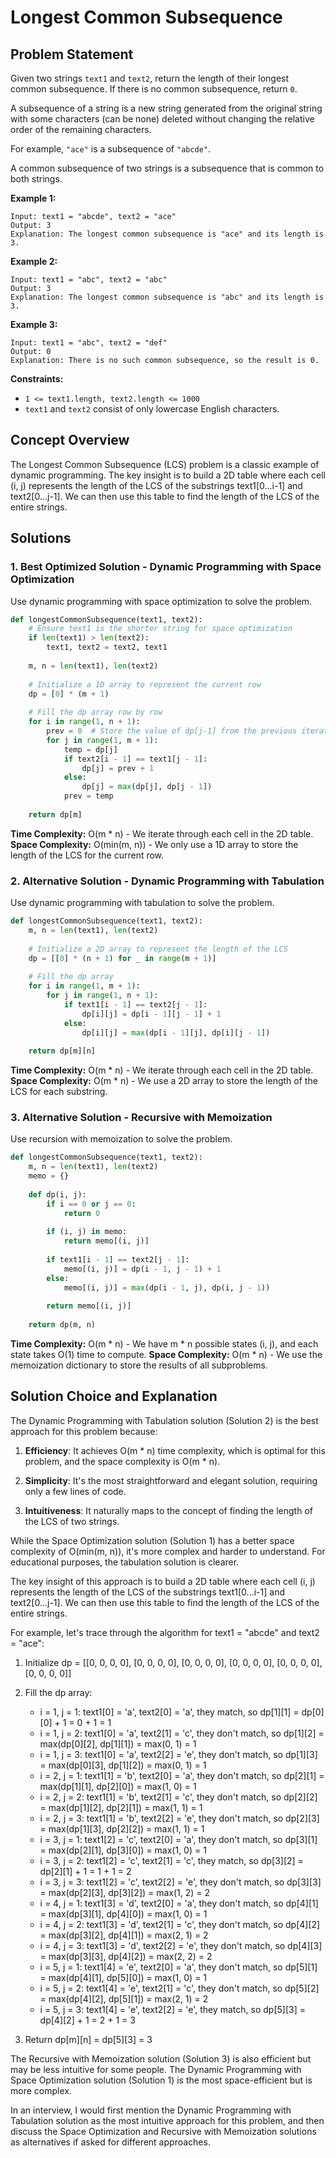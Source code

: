 # Longest Common Subsequence

## Problem Statement

Given two strings `text1` and `text2`, return the length of their longest common subsequence. If there is no common subsequence, return `0`.

A subsequence of a string is a new string generated from the original string with some characters (can be none) deleted without changing the relative order of the remaining characters.

For example, `"ace"` is a subsequence of `"abcde"`.

A common subsequence of two strings is a subsequence that is common to both strings.

**Example 1:**
```
Input: text1 = "abcde", text2 = "ace" 
Output: 3  
Explanation: The longest common subsequence is "ace" and its length is 3.
```

**Example 2:**
```
Input: text1 = "abc", text2 = "abc"
Output: 3
Explanation: The longest common subsequence is "abc" and its length is 3.
```

**Example 3:**
```
Input: text1 = "abc", text2 = "def"
Output: 0
Explanation: There is no such common subsequence, so the result is 0.
```

**Constraints:**
- `1 <= text1.length, text2.length <= 1000`
- `text1` and `text2` consist of only lowercase English characters.

## Concept Overview

The Longest Common Subsequence (LCS) problem is a classic example of dynamic programming. The key insight is to build a 2D table where each cell (i, j) represents the length of the LCS of the substrings text1[0...i-1] and text2[0...j-1]. We can then use this table to find the length of the LCS of the entire strings.

## Solutions

### 1. Best Optimized Solution - Dynamic Programming with Space Optimization

Use dynamic programming with space optimization to solve the problem.

```python
def longestCommonSubsequence(text1, text2):
    # Ensure text1 is the shorter string for space optimization
    if len(text1) > len(text2):
        text1, text2 = text2, text1
    
    m, n = len(text1), len(text2)
    
    # Initialize a 1D array to represent the current row
    dp = [0] * (m + 1)
    
    # Fill the dp array row by row
    for i in range(1, n + 1):
        prev = 0  # Store the value of dp[j-1] from the previous iteration
        for j in range(1, m + 1):
            temp = dp[j]
            if text2[i - 1] == text1[j - 1]:
                dp[j] = prev + 1
            else:
                dp[j] = max(dp[j], dp[j - 1])
            prev = temp
    
    return dp[m]
```

**Time Complexity:** O(m * n) - We iterate through each cell in the 2D table.
**Space Complexity:** O(min(m, n)) - We only use a 1D array to store the length of the LCS for the current row.

### 2. Alternative Solution - Dynamic Programming with Tabulation

Use dynamic programming with tabulation to solve the problem.

```python
def longestCommonSubsequence(text1, text2):
    m, n = len(text1), len(text2)
    
    # Initialize a 2D array to represent the length of the LCS
    dp = [[0] * (n + 1) for _ in range(m + 1)]
    
    # Fill the dp array
    for i in range(1, m + 1):
        for j in range(1, n + 1):
            if text1[i - 1] == text2[j - 1]:
                dp[i][j] = dp[i - 1][j - 1] + 1
            else:
                dp[i][j] = max(dp[i - 1][j], dp[i][j - 1])
    
    return dp[m][n]
```

**Time Complexity:** O(m * n) - We iterate through each cell in the 2D table.
**Space Complexity:** O(m * n) - We use a 2D array to store the length of the LCS for each substring.

### 3. Alternative Solution - Recursive with Memoization

Use recursion with memoization to solve the problem.

```python
def longestCommonSubsequence(text1, text2):
    m, n = len(text1), len(text2)
    memo = {}
    
    def dp(i, j):
        if i == 0 or j == 0:
            return 0
        
        if (i, j) in memo:
            return memo[(i, j)]
        
        if text1[i - 1] == text2[j - 1]:
            memo[(i, j)] = dp(i - 1, j - 1) + 1
        else:
            memo[(i, j)] = max(dp(i - 1, j), dp(i, j - 1))
        
        return memo[(i, j)]
    
    return dp(m, n)
```

**Time Complexity:** O(m * n) - We have m * n possible states (i, j), and each state takes O(1) time to compute.
**Space Complexity:** O(m * n) - We use the memoization dictionary to store the results of all subproblems.

## Solution Choice and Explanation

The Dynamic Programming with Tabulation solution (Solution 2) is the best approach for this problem because:

1. **Efficiency**: It achieves O(m * n) time complexity, which is optimal for this problem, and the space complexity is O(m * n).

2. **Simplicity**: It's the most straightforward and elegant solution, requiring only a few lines of code.

3. **Intuitiveness**: It naturally maps to the concept of finding the length of the LCS of two strings.

While the Space Optimization solution (Solution 1) has a better space complexity of O(min(m, n)), it's more complex and harder to understand. For educational purposes, the tabulation solution is clearer.

The key insight of this approach is to build a 2D table where each cell (i, j) represents the length of the LCS of the substrings text1[0...i-1] and text2[0...j-1]. We can then use this table to find the length of the LCS of the entire strings.

For example, let's trace through the algorithm for text1 = "abcde" and text2 = "ace":

1. Initialize dp = [[0, 0, 0, 0], [0, 0, 0, 0], [0, 0, 0, 0], [0, 0, 0, 0], [0, 0, 0, 0], [0, 0, 0, 0]]

2. Fill the dp array:
   - i = 1, j = 1: text1[0] = 'a', text2[0] = 'a', they match, so dp[1][1] = dp[0][0] + 1 = 0 + 1 = 1
   - i = 1, j = 2: text1[0] = 'a', text2[1] = 'c', they don't match, so dp[1][2] = max(dp[0][2], dp[1][1]) = max(0, 1) = 1
   - i = 1, j = 3: text1[0] = 'a', text2[2] = 'e', they don't match, so dp[1][3] = max(dp[0][3], dp[1][2]) = max(0, 1) = 1
   - i = 2, j = 1: text1[1] = 'b', text2[0] = 'a', they don't match, so dp[2][1] = max(dp[1][1], dp[2][0]) = max(1, 0) = 1
   - i = 2, j = 2: text1[1] = 'b', text2[1] = 'c', they don't match, so dp[2][2] = max(dp[1][2], dp[2][1]) = max(1, 1) = 1
   - i = 2, j = 3: text1[1] = 'b', text2[2] = 'e', they don't match, so dp[2][3] = max(dp[1][3], dp[2][2]) = max(1, 1) = 1
   - i = 3, j = 1: text1[2] = 'c', text2[0] = 'a', they don't match, so dp[3][1] = max(dp[2][1], dp[3][0]) = max(1, 0) = 1
   - i = 3, j = 2: text1[2] = 'c', text2[1] = 'c', they match, so dp[3][2] = dp[2][1] + 1 = 1 + 1 = 2
   - i = 3, j = 3: text1[2] = 'c', text2[2] = 'e', they don't match, so dp[3][3] = max(dp[2][3], dp[3][2]) = max(1, 2) = 2
   - i = 4, j = 1: text1[3] = 'd', text2[0] = 'a', they don't match, so dp[4][1] = max(dp[3][1], dp[4][0]) = max(1, 0) = 1
   - i = 4, j = 2: text1[3] = 'd', text2[1] = 'c', they don't match, so dp[4][2] = max(dp[3][2], dp[4][1]) = max(2, 1) = 2
   - i = 4, j = 3: text1[3] = 'd', text2[2] = 'e', they don't match, so dp[4][3] = max(dp[3][3], dp[4][2]) = max(2, 2) = 2
   - i = 5, j = 1: text1[4] = 'e', text2[0] = 'a', they don't match, so dp[5][1] = max(dp[4][1], dp[5][0]) = max(1, 0) = 1
   - i = 5, j = 2: text1[4] = 'e', text2[1] = 'c', they don't match, so dp[5][2] = max(dp[4][2], dp[5][1]) = max(2, 1) = 2
   - i = 5, j = 3: text1[4] = 'e', text2[2] = 'e', they match, so dp[5][3] = dp[4][2] + 1 = 2 + 1 = 3

3. Return dp[m][n] = dp[5][3] = 3

The Recursive with Memoization solution (Solution 3) is also efficient but may be less intuitive for some people. The Dynamic Programming with Space Optimization solution (Solution 1) is the most space-efficient but is more complex.

In an interview, I would first mention the Dynamic Programming with Tabulation solution as the most intuitive approach for this problem, and then discuss the Space Optimization and Recursive with Memoization solutions as alternatives if asked for different approaches.
